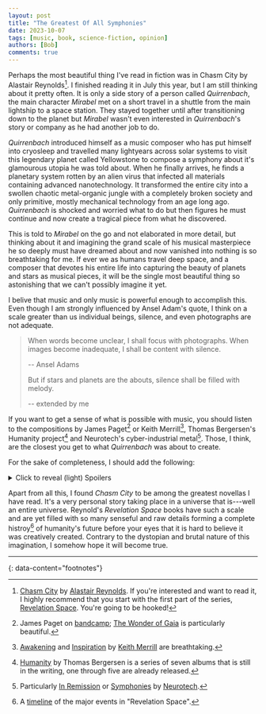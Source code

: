 ```yaml
---
layout: post
title: "The Greatest Of All Symphonies"
date: 2023-10-07
tags: [music, book, science-fiction, opinion]
authors: [Bob]
comments: true
---
```

Perhaps the most beautiful thing I've read in fiction was in Chasm City by Alastair Reynolds[^the-book].
I finished reading it in July this year, but I am still thinking about it pretty often.
It is only a side story of a person called *Quirrenbach*, the main character *Mirabel* met on a short travel in a shuttle from the main lightship to a space station.
They stayed together until after transitioning down to the planet but *Mirabel* wasn't even interested in *Quirrenbach*'s story or company as he had another job to do.

*Quirrenbach* introduced himself as a music composer who has put himself into cryosleep and travelled many lightyears across solar systems to visit this legendary planet called Yellowstone to compose a symphony about it's glamourous utopia he was told about.
When he finally arrives, he finds a planetary system rotten by an alien virus that infected all materials containing advanced nanotechnology.
It transformed the entire city into a swollen chaotic metal-organic jungle with a completely broken society and only primitive, mostly mechanical technology from an age long ago.
*Quirrenbach* is shocked and worried what to do but then figures he must continue and now create a tragical piece from what he discovered.

This is told to *Mirabel* on the go and not elaborated in more detail, but thinking about it and imagining the grand scale of his musical masterpiece he so deeply must have dreamed about and now vanished into nothing is so breathtaking for me.
If ever we as humans travel deep space, and a composer that devotes his entire life into capturing the beauty of planets and stars as musical pieces, it will be the single most beautiful thing so astonishing that we can't possibly imagine it yet.

I belive that music and only music is powerful enough to accomplish this. Even though I am strongly influenced by Ansel Adam's quote, I think on a scale greater than us individual beings, silence, and even photographs are not adequate.

> When words become unclear, I shall focus with photographs.
> When images become inadequate, I shall be content with silence.
> 
> <span class="align-right">-- Ansel Adams</span>
> <br>
> 
> But if stars and planets are the abouts, silence shall be filled with melody.
> 
> <span class="align-right">-- extended by me</span>

If you want to get a sense of what is possible with music, you should listen to the compositions by James Paget[^paget] or Keith Merrill[^merrill], Thomas Bergersen's Humanity project[^bergersen] and Neurotech's cyber-industrial metal[^neurotech]. Those, I think, are the closest you get to what *Quirrenbach* was about to create.

For the sake of completeness, I should add the following:

<details>
  <summary>Click to reveal (light) Spoilers</summary>
  <i>
  Quirrenbach reappears very late in the book, and it turns out that he is not who he told Mirabel he was, and was in fact working for the enemy.
  Although the story about him being a composer still holds true.
  At first he ignores the question about the state of his symphony but later simply adds that it is progressing splendidly.
  Sadly, the topic is not further talked about—I think it would have made a great side story.
  </i>
</details>

Apart from all this, I found *Chasm City* to be among the greatest novellas I have read.
It's a very personal story taking place in a universe that is---well an entire universe.
Reynold's *Revelation Space* books have such a scale and are yet filled with so many senseful and raw details forming a complete histroy[^timeline] of humanity's future before your eyes that it is hard to believe it was creatively created.
Contrary to the dystopian and brutal nature of this imagination, I somehow hope it will become true.


---
{: data-content="footnotes"}

[^the-book]: [Chasm City](https://www.goodreads.com/book/show/89185.Chasm_City) by [Alastair Reynolds](https://www.alastairreynolds.com/). If you're interested and want to read it, I highly recommend that you start with the first part of the series, [Revelation Space](https://www.goodreads.com/book/show/89187.Revelation_Space). You're going to be hooked!
[^paget]: James Paget on [bandcamp](https://jamespaget.bandcamp.com/); [The Wonder of Gaia](https://jamespaget.bandcamp.com/album/the-wonder-of-gaia) is particularly beautiful.
[^merrill]: [Awakening](https://soundcloud.com/keithmerrill/sets/album-awakening) and [Inspiration](https://soundcloud.com/keithmerrill/sets/album-inspiration) by [Keith Merrill](http://keithmerrillmusic.com/) are breathtaking.
[^bergersen]: [Humanity](https://www.thomasbergersen.com/humanity/) by Thomas Bergersen is a series of seven albums that is still in the writing, one through five are already released.
[^neurotech]: Particularly [In Remission](https://neurotech.bandcamp.com/album/in-remission) or [Symphonies](https://neurotech.bandcamp.com/album/symphonies) by [Neurotech](https://neurotech.bandcamp.com/music).
[^timeline]: A [timeline](https://www.alastairreynolds.com/rs-universe/revelation-space-universe-timeline/) of the major events in "Revelation Space".
